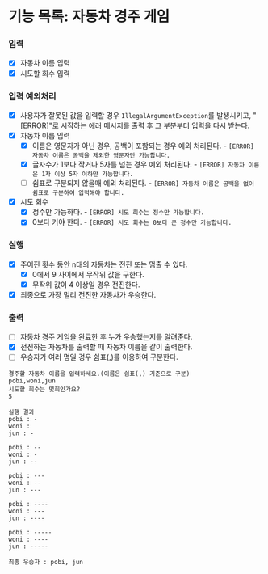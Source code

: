 # 기능 목록: 자동차 경주 게임
### 입력
- [x] 자동차 이름 입력
- [x] 시도할 회수 입력

### 입력 예외처리
- [x] 사용자가 잘못된 값을 입력할 경우 `IllegalArgumentException`를 발생시키고, "[ERROR]"로 시작하는 에러 메시지를 출력 후 그 부분부터 입력을 다시 받는다.
- [x] 자동차 이름 입력
  - [x] 이름은 영문자가 아닌 경우, 공백이 포함되는 경우 예외 처리된다. - `[ERROR] 자동차 이름은 공백을 제외한 영문자만 가능합니다.`
  - [x] 글자수가 1보다 작거나 5자를 넘는 경우 예외 처리된다. - `[ERROR] 자동차 이름은 1자 이상 5자 이하만 가능합니다.`
  - [ ] 쉼표로 구분되지 않을때 예외 처리된다. - `[ERROR] 자동차 이름은 공백을 없이 쉼표로 구분하여 입력해야 합니다.`
- [x] 시도 회수
  - [x] 정수만 가능하다. - `[ERROR] 시도 회수는 정수만 가능합니다.`
  - [x] 0보다 커야 한다. - `[ERROR] 시도 회수는 0보다 큰 정수만 가능합니다.`

### 실행
- [x] 주어진 횟수 동안 n대의 자동차는 전진 또는 멈출 수 있다.
    - [x] 0에서 9 사이에서 무작위 값을 구한다.
    - [x] 무작위 값이 4 이상일 경우 전진한다.
- [x] 최종으로 가장 멀리 전진한 자동차가 우승한다.

### 출력
- [ ] 자동차 경주 게임을 완료한 후 누가 우승했는지를 알려준다.
- [x] 전진하는 자동차를 출력할 때 자동차 이름을 같이 출력한다.
- [ ] 우승자가 여러 명일 경우 쉼표(,)를 이용하여 구분한다.

````
경주할 자동차 이름을 입력하세요.(이름은 쉼표(,) 기준으로 구분)
pobi,woni,jun
시도할 회수는 몇회인가요?
5

실행 결과
pobi : -
woni :
jun : -

pobi : --
woni : -
jun : --

pobi : ---
woni : --
jun : ---

pobi : ----
woni : ---
jun : ----

pobi : -----
woni : ----
jun : -----

최종 우승자 : pobi, jun
````